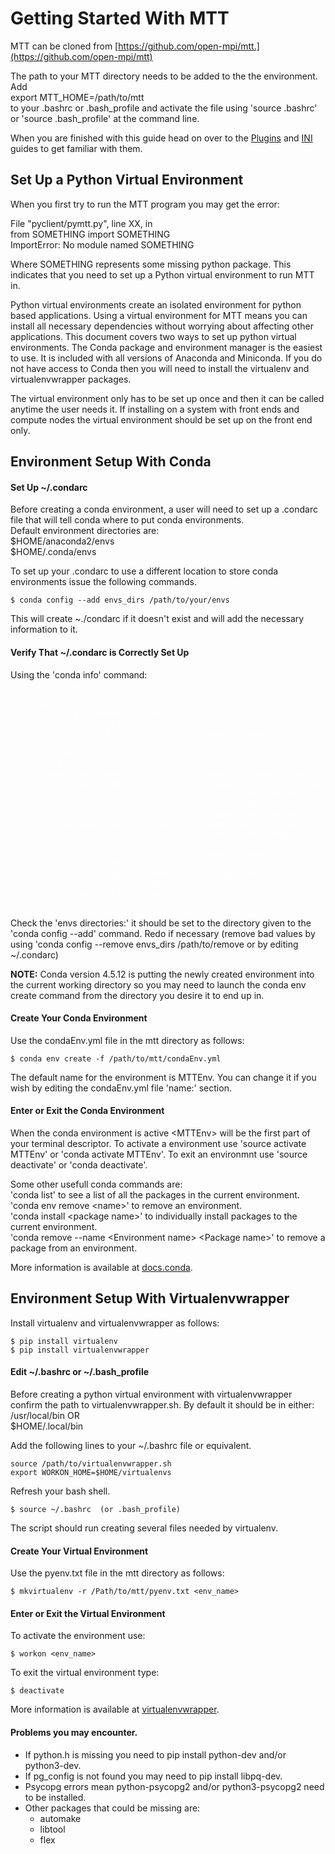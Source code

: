 # Getting Started With MTT

MTT can be cloned from [https://github.com/open-mpi/mtt.](https://github.com/open-mpi/mtt)

The path to your MTT directory needs to be added to the the environment. Add   
export MTT_HOME=/path/to/mtt  
 to your .bashrc or .bash_profile and activate the file using 'source .bashrc' or 'source .bash_profile' at the command line. 

When you are finished with this guide head on over to the [Plugins](./plugins_docs.md) and [INI](./ini_docs.md) guides to get familiar with them.

## Set Up a Python Virtual Environment
When you first try to run the MTT program you may get the error:  
  
File "pyclient/pymtt.py", line XX, in <module>    
from SOMETHING import SOMETHING   
ImportError: No module named SOMETHING      

Where SOMETHING represents some missing python package. This indicates that you need to set up a Python virtual environment to run MTT in.

Python virtual environments create an isolated environment for python based applications. Using a virtual environment for MTT means you can install all necessary dependencies without worrying about affecting other applications. This document covers two ways to set up python virtual environments. The Conda package and environment manager is the easiest to use. It is included with all versions of Anaconda and Miniconda. If you do not have access to Conda then you will need to install the virtualenv and virtualenvwrapper packages.

The virtual environment only has to be set up once and then it can be called anytime the user needs it. If installing on a system with front ends and compute nodes the virtual environment should be set up on the front end only.

## Environment Setup With Conda

#### Set Up ~/.condarc
Before creating a conda environment, a user will need to set up a .condarc file that will tell conda where to put conda environments.   
Default environment directories are:  
$HOME/anaconda2/envs  
$HOME/.conda/envs

To set up your .condarc to use a different location to store conda environments issue the following commands.

	$ conda config --add envs_dirs /path/to/your/envs

This will create ~./condarc if it doesn't exist and will add the necessary information to it. 

#### Verify That ~/.condarc is Correctly Set Up
Using the 'conda info' command:

<pre><font color="white">
$ conda info  
     active environment : None  
       user config file : /Users/username/.condarc  
 populated config files : /Users/username/.condarc  
          conda version : 4.5.11  
    conda-build version : 3.10.5  
         python version : 2.7.15.final.0  
       base environment : /Users/username/anaconda2  (writable)  
           channel URLs : https://repo.anaconda.com/pkgs/main/osx-64  
                          https://repo.anaconda.com/pkgs/r/noarch  
                          https://repo.anaconda.com/pkgs/pro/osx-64  
                          https://repo.anaconda.com/pkgs/pro/noarch  
          package cache : /Users/username/anaconda2/pkgs  
                          /Users/username/.conda/pkgs  
       envs directories : /Users/username/anaconda2/envs  
                          /Users/username/.conda/envs  
               platform : osx-64  
             user-agent : conda/4.5.11 requests/2.18.4 CPython/2.7.15 Darwin/17.7.0 OSX/10.13.6  
                UID:GID : 502:20  
             netrc file : None  
           offline mode : False   
</font></pre>

 Check the 'envs directories:' it should be set to the directory given to the 'conda config --add' command. Redo if necessary (remove bad values by using 'conda config --remove envs_dirs /path/to/remove or by editing ~/.condarc)

**NOTE:**  Conda version 4.5.12 is putting the newly created environment into the current working directory so you may need to launch the conda env create command from the directory you desire it to end up in. 

#### Create Your Conda Environment
Use the condaEnv.yml file in the mtt directory as follows:

	$ conda env create -f /path/to/mtt/condaEnv.yml 

The default name for the environment is MTTEnv. You can change it if you wish by editing the condaEnv.yml file 'name:' section.

#### Enter or Exit the Conda Environment
When the conda environment is active \<MTTEnv\> will be the first part of your terminal descriptor. To activate a environment use 'source activate MTTEnv' or 'conda activate MTTEnv'. To exit an environmnt use 'source deactivate' or 'conda deactivate'.

Some other usefull conda commands are:  
'conda list' to see a list of all the packages in the current environment.  
'conda env remove \<name\>' to remove an environment.  
'conda install \<package name\>' to individually install packages to the current environment.  
'conda remove --name \<Environment name\> \<Package name\>' to remove a package from an environment.

More information is available at [docs.conda](https://docs.conda.io/en/latest/help-support.html). 

## Environment Setup With Virtualenvwrapper

Install virtualenv and virtualenvwrapper as follows:

	$ pip install virtualenv
	$ pip install virtualenvwrapper

#### Edit ~/.bashrc or ~/.bash_profile
Before creating a python virtual environment with virtualenvwrapper confirm the path to virtualenvwrapper.sh. By default it should be in either:  
/usr/local/bin   OR  
$HOME/.local/bin

Add the following lines to your ~/.bashrc file or equivalent. 

	source /path/to/virtualenvwrapper.sh
	export WORKON_HOME=$HOME/virtualenvs

Refresh your bash shell.

	$ source ~/.bashrc  (or .bash_profile)

The script should run creating several files needed by virtualenv.

#### Create Your Virtual Environment 
Use the pyenv.txt file in the mtt directory as follows:

	$ mkvirtualenv -r /Path/to/mtt/pyenv.txt <env_name>

#### Enter or Exit the Virtual Environment
To activate the environment use:

	$ workon <env_name>

To exit the virtual environment type:

	$ deactivate

More information is available at [virtualenvwrapper](https://virtualenvwrapper.readthedocs.io/en/latest/).
#### Problems you may encounter.

* If python.h is missing you need to pip install python-dev and/or python3-dev.
* If pg_config is not found you may need to pip install libpq-dev.
* Psycopg errors mean python-psycopg2 and/or python3-psycopg2 need to be installed.
* Other packages that could be missing are:
  * automake
  * libtool
  * flex
 
